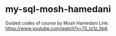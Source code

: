 # my-sql-mosh-hamedani
Guided codes of course by Mosh Hamedani Link: https://www.youtube.com/watch?v=7S_tz1z_5bA
